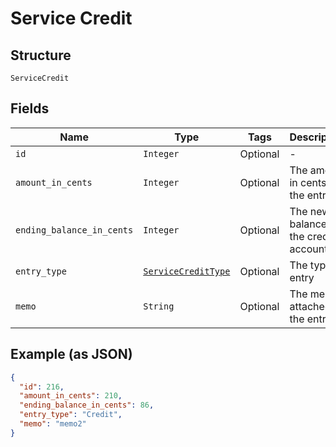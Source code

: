 
# Service Credit

## Structure

`ServiceCredit`

## Fields

| Name | Type | Tags | Description |
|  --- | --- | --- | --- |
| `id` | `Integer` | Optional | - |
| `amount_in_cents` | `Integer` | Optional | The amount in cents of the entry |
| `ending_balance_in_cents` | `Integer` | Optional | The new balance for the credit account |
| `entry_type` | [`ServiceCreditType`](../../doc/models/service-credit-type.md) | Optional | The type of entry |
| `memo` | `String` | Optional | The memo attached to the entry |

## Example (as JSON)

```json
{
  "id": 216,
  "amount_in_cents": 210,
  "ending_balance_in_cents": 86,
  "entry_type": "Credit",
  "memo": "memo2"
}
```

